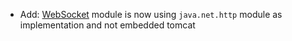 * Add: [WebSocket](web-socket/introduction) module is now using `java.net.http` module as implementation and not embedded tomcat
